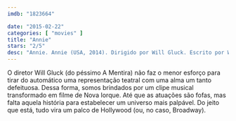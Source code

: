 ```yaml
---
imdb: "1823664"

date: "2015-02-22"
categories: [ "movies" ]
title: "Annie"
stars: "2/5"
desc: "Annie. Annie (USA, 2014). Dirigido por Will Gluck. Escrito por Will Gluck, Aline Brosh McKenna, Thomas Meehan, Harold Gray. Com Jamie Foxx, Quvenzhané Wallis, Rose Byrne, Bobby Cannavale, Adewale Akinnuoye-Agbaje, David Zayas, Cameron Diaz, Zoe Margaret Colletti, Nicolette Pierini."
---
```

O diretor Will Gluck (do péssimo A Mentira) não faz o menor esforço para tirar do automático uma representação teatral com uma alma um tanto defeituosa. Dessa forma, somos brindados por um clipe musical transformado em filme de Nova Iorque. Até que as atuações são fofas, mas falta aquela história para estabelecer um universo mais palpável. Do jeito que está, tudo vira um palco de Hollywood (ou, no caso, Broadway).
